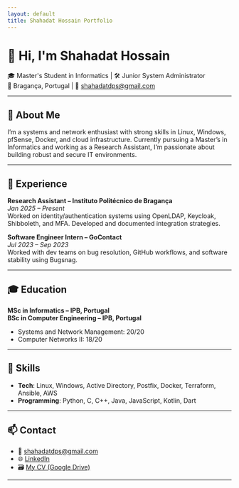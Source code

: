 ```yaml
---
layout: default
title: Shahadat Hossain Portfolio
---
```


# 👋 Hi, I'm Shahadat Hossain

🎓 Master's Student in Informatics | 🛠️ Junior System Administrator  
📍 Bragança, Portugal | 📧 shahadatdps@gmail.com

---

## 🚀 About Me

I’m a systems and network enthusiast with strong skills in Linux, Windows, pfSense, Docker, and cloud infrastructure. Currently pursuing a Master’s in Informatics and working as a Research Assistant, I’m passionate about building robust and secure IT environments.

---

## 💼 Experience

**Research Assistant – Instituto Politécnico de Bragança**  
*Jan 2025 – Present*  
Worked on identity/authentication systems using OpenLDAP, Keycloak, Shibboleth, and MFA. Developed and documented integration strategies.

**Software Engineer Intern – GoContact**  
*Jul 2023 – Sep 2023*  
Worked with dev teams on bug resolution, GitHub workflows, and software stability using Bugsnag.

---

## 🎓 Education

**MSc in Informatics – IPB, Portugal**  
**BSc in Computer Engineering – IPB, Portugal**  
- Systems and Network Management: 20/20  
- Computer Networks II: 18/20  

---

## 🧠 Skills

- **Tech**: Linux, Windows, Active Directory, Postfix, Docker, Terraform, Ansible, AWS  
- **Programming**: Python, C, C++, Java, JavaScript, Kotlin, Dart

---

## 📫 Contact

- 📧 shahadatdps@gmail.com  
- 🌐 [LinkedIn](https://www.linkedin.com/in/shahadat-h-8748119b)  
- 🗃️ [My CV (Google Drive)](https://drive.google.com/file/d/1-3U21aTYeCYSE2JOkklL00TUkcYJ7I0q/view?usp=sharing)

---




